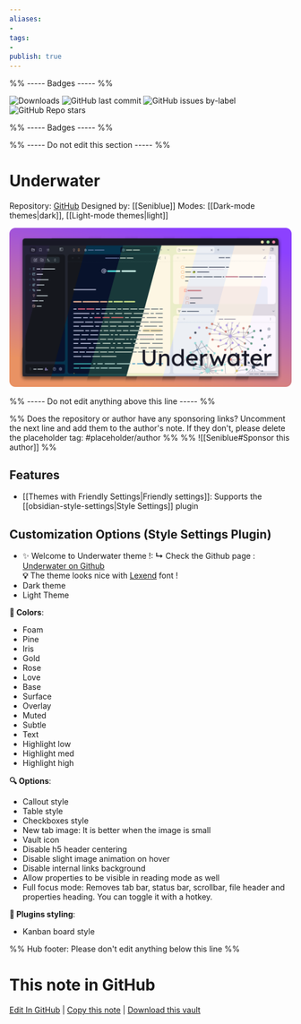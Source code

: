 ```yaml
---
aliases:
- 
tags: 
- 
publish: true
---
```


%% ----- Badges ----- %%

![Downloads](https://img.shields.io/badge/downloads-11704-573E7A?style=for-the-badge&logo=)
![GitHub last commit](https://img.shields.io/github/last-commit/Seniblue/Underwater?color=573E7A&label=last%20update&logo=github&style=for-the-badge)
![GitHub issues by-label](https://img.shields.io/github/issues/Seniblue/Underwater/help%20wanted?color=573E7A&logo=github&style=for-the-badge) 
![GitHub Repo stars](https://img.shields.io/github/stars/Seniblue/Underwater?color=573E7A&logo=github&style=for-the-badge)

%% ----- Badges ----- %%

%% ----- Do not edit this section ----- %%

# Underwater

Repository: [GitHub](https://github.com/Seniblue/Underwater)
Designed by: [[Seniblue]]
Modes: [[Dark-mode themes|dark]], [[Light-mode themes|light]]



![screenshot](https://github.com/Seniblue/Underwater/raw/HEAD/uw.png)

%% ----- Do not edit anything above this line ----- %% 

%% Does the repository or author have any sponsoring links? Uncomment the next line and add them to the author's note. If they don't, please delete the placeholder tag: #placeholder/author %%
%% ![[Seniblue#Sponsor this author]] %%


## Features

- [[Themes with Friendly Settings|Friendly settings]]: Supports the [[obsidian-style-settings|Style Settings]] plugin

## Customization Options (Style Settings Plugin) 
- ✨ Welcome to Underwater theme !: **↳** Check the Github page : [Underwater on Github](https://github.com/Seniblue/Underwater) </br> **💡** The theme looks nice with [Lexend](https://www.lexend.com/) font !
- Dark theme
- Light Theme

**🎨 Colors**: 
- Foam
- Pine
- Iris
- Gold
- Rose
- Love
- Base
- Surface
- Overlay
- Muted
- Subtle
- Text
- Highlight low
- Highlight med
- Highlight high

**🔍 Options**: 
- Callout style
- Table style
- Checkboxes style
- New tab image: It is better when the image is small
- Vault icon
- Disable h5 header centering
- Disable slight image animation on hover
- Disable internal links background
- Allow properties to be visible in reading mode as well
- Full focus mode: Removes tab bar, status bar, scrollbar, file header and properties heading. You can toggle it with a hotkey.

**🧩 Plugins styling**: 
- Kanban board style


%% Hub footer: Please don't edit anything below this line %%

# This note in GitHub

<span class="git-footer">[Edit In GitHub](https://github.dev/obsidian-community/obsidian-hub/blob/main/02%20-%20Community%20Expansions/02.05%20All%20Community%20Expansions/Themes/Underwater.md "git-hub-edit-note") | [Copy this note](https://raw.githubusercontent.com/obsidian-community/obsidian-hub/main/02%20-%20Community%20Expansions/02.05%20All%20Community%20Expansions/Themes/Underwater.md "git-hub-copy-note") | [Download this vault](https://github.com/obsidian-community/obsidian-hub/archive/refs/heads/main.zip "git-hub-download-vault") </span>
